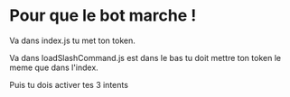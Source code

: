 # Pour que le bot marche !

Va dans index.js tu met ton token.

Va dans loadSlashCommand.js est dans le bas tu doit mettre ton token le meme que dans l'index.

Puis tu dois activer tes 3 intents
